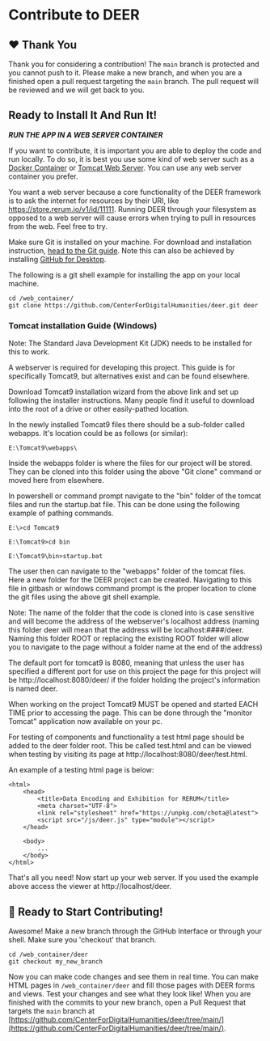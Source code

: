 # Contribute to DEER

## ❤️ Thank You
Thank you for considering a contribution!  The `main` branch is protected and you cannot push to it.  Please make a new branch, and when you are a finished open a pull request targeting the `main` branch.  The pull request will be reviewed and we will get back to you.

## Ready to Install It And Run It!

***RUN THE APP IN A WEB SERVER CONTAINER***

If you want to contribute, it is important you are able to deploy the code and run locally.  To do so, it is best you use some kind of web server such as a [Docker Container](https://docs.docker.com/get-started/) or [Tomcat Web Server](https://tomcat.apache.org/).  You can use any web server container you prefer.  

You want a web server because a core functionality of the DEER framework is to ask the internet for resources by their URI, like https://store.rerum.io/v1/id/11111.  Running DEER through your filesystem as opposed to a web server will cause errors when trying to pull in resources from the web.  Feel free to try.

Make sure Git is installed on your machine.  For download and installation instruction, [head to the Git guide](https://git-scm.com/downloads).  Note this can also be achieved by installing [GitHub for Desktop](https://desktop.github.com/).  

The following is a git shell example for installing the app on your local machine.

```
cd /web_container/
git clone https://github.com/CenterForDigitalHumanities/deer.git deer
```
### Tomcat installation Guide (Windows)

Note: The Standard Java Development Kit (JDK) needs to be installed for this to work.

A webserver is required for developing this project. This guide is for specifically Tomcat9, but alternatives exist and can be found elsewhere.

Download Tomcat9 installation wizard from the above link and set up following the installer instructions. Many people find it useful to download into the root of a drive or other easily-pathed location.

In the newly installed Tomcat9 files there should be a sub-folder called webapps. It's location could be as follows (or similar):

```
E:\Tomcat9\webapps\
```
Inside the webapps folder is where the files for our project will be stored. They can be cloned into this folder using the above "Git clone" command or moved here from elsewhere.

In powershell or command prompt navigate to the "bin" folder of the tomcat files and run the startup.bat file. This can be done using the following example of pathing commands.

```
E:\>cd Tomcat9

E:\Tomcat9>cd bin

E:\Tomcat9\bin>startup.bat
```
The user then can navigate to the "webapps" folder of the tomcat files. Here a new folder for the DEER project can be created. Navigating to this file in gitbash or windows command prompt is the proper location to clone the git files using the above git shell example.

Note: The name of the folder that the code is cloned into is case sensitive and will become the address of the webserver's localhost address (naming this folder deer will mean that the address will be localhost:####/deer. Naming this folder ROOT or replacing the existing ROOT folder will allow you to navigate to the page without a folder name at the end of the address)

The default port for tomcat9 is 8080, meaning that unless the user has specified a different port for use on this project the page for this project will be http://localhost:8080/deer/ if the folder holding the project's information is named deer.

When working on the project Tomcat9 MUST be opened and started EACH TIME prior to accessing the page. This can be done through the "monitor Tomcat" application now available on your pc.

For testing of components and functionality a test html page should be added to the deer folder root. This  be called test.html and can be viewed when testing by visiting its page at http://localhost:8080/deer/test.html.

An example of a testing html page is below:
```
<html>
    <head>
        <title>Data Encoding and Exhibition for RERUM</title>
        <meta charset="UTF-8">
        <link rel="stylesheet" href="https://unpkg.com/chota@latest">
        <script src="/js/deer.js" type="module"></script>
    </head>

    <body>
        ...
    </body>
</html>
```

That's all you need!  Now start up your web server.  If you used the example above access the viewer at http://localhost/deer.  

## 🎉 Ready to Start Contributing!

Awesome!  Make a new branch through the GitHub Interface or through your shell.  Make sure you 'checkout' that branch.

```
cd /web_container/deer
git checkout my_new_branch
```

Now you can make code changes and see them in real time.  You can make HTML pages in `/web_container/deer` and fill those pages with DEER forms and views.  Test your changes and see what they look like!  When you are finished with the commits to your new branch, open a Pull Request that targets the `main` branch at [https://github.com/CenterForDigitalHumanities/deer/tree/main/](https://github.com/CenterForDigitalHumanities/deer/tree/main/).
